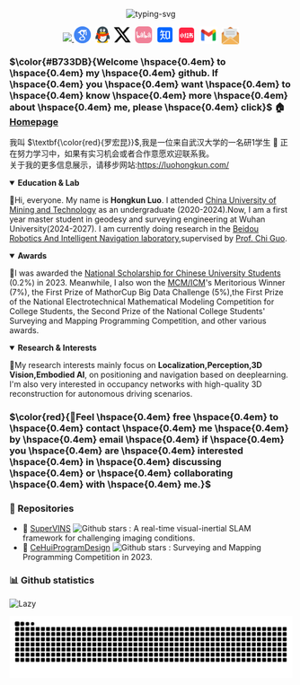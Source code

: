 <!--
 * @Author: Hongkun Luo
 * @Date: 2024-11-01 21:04:43
 * @LastEditors: Hongkun Luo
 * @Description: 
 * 
 * Hongkun Luo
-->
<p align="center">
   <img src="https://readme-typing-svg.herokuapp.com?font=Zhi+Mang+Xing&size=28&pause=1000&color=232488&background=37418000&center=%E7%9C%9F%E7%9A%84&vCenter=%E7%9C%9F%E7%9A%84&multiline=true&repeat=%E7%9C%9F%E7%9A%84&random=%E7%9C%9F%E7%9A%84&width=435&lines=%E5%85%89%E8%80%8C%E4%B8%8D%E8%80%80%EF%BC%8C%E9%9D%99%E6%B0%B4%E6%B5%81%E6%B7%B1+-%E3%80%8A%E9%81%93%E5%BE%B7%E7%BB%8F%E3%80%8B" alt="typing-svg">
</p>

<p align="center">
<a title="Hits" target="_blank" href="https://github.com/luohongk/luohongk"><img src="https://hits.b3log.org/luohongk/luohongk.svg" >
</a>
<a href="https://scholar.google.com/citations?user=YGJnL3AAAAAJ&hl=zh-CN" target="_blank"><img src="./images/google_scholar.png" height="30px" style="margin-bottom:-3px"></a>&nbsp;
<a href="./images/qq_num.png" target="_blank"><img src="./images/QQ.png" height="30px" style="margin-bottom:-3px"></a>&nbsp;
<a href="https://x.com/LuoHongKun2002" target="_blank"><img src="./images/X_icon.png" height="30px" style="margin-bottom:-3px"></a>&nbsp;
<a href="https://space.bilibili.com/688837845?spm_id_from=333.1007.0.0" target="_blank"><img src="./images/bilibili.png" height="30px" style="margin-bottom:-3px"></a>&nbsp;
<a href="https://www.zhihu.com/people/xiu-xue-chu-neng-ing" target="_blank"><img src="./images/zhihu.png" height="30px" style="margin-bottom:-3px"></a>&nbsp; 
<a href="https://www.xiaohongshu.com/user/profile/65955d5e00000000220065a9" target="_blank"><img src="./images/xiaohongshu.png" height="31px" style="margin-bottom:-4px"></a>&nbsp;
<a href="mailto:luohongkun0715@gmail.com" target="_blank"><img src="./images/gmail.png" height="31px" style="margin-bottom:-4px"></a>&nbsp;
<a href="mailto:luohongkun@whu.edu.cn" target="_blank"><img src="./images/email.png" height="31px" style="margin-bottom:-5px"></a>

</p>

<table>

### $\color{#B733DB}{Welcome \hspace{0.4em} to \hspace{0.4em} my \hspace{0.4em} github. If \hspace{0.4em} you \hspace{0.4em} want \hspace{0.4em} to \hspace{0.4em} know \hspace{0.4em} more \hspace{0.4em} about \hspace{0.4em} me, please \hspace{0.4em} click}$ 🏠<a href="https://luohongkun.com/" target="_blank">Homepage</a>
<link rel="stylesheet" href="./css/file.css" type="text/css">

我叫 $\textbf{\color{red}{罗宏昆}}$,我是一位来自武汉大学的一名研1学生 :rofl:
正在努力学习中，如果有实习机会或者合作意愿欢迎联系我。<br>
关于我的更多信息展示，请移步网站:https://luohongkun.com/
<details open>
  <summary><strong>Education & Lab</strong></summary>
  <p>🌟Hi, everyone. My name is  <strong>Hongkun Luo</strong>. I attended <a href="https://cesi.cumt.edu.cn/">China University of Mining and Technology</a> as an undergraduate (2020-2024).Now, I am a first year master student in geodesy and surveying engineering at Wuhan University(2024-2027). I am currently doing research in the <a href="https://www.zhiyuteam.com/">Beidou Robotics And Intelligent Navigation laboratory</a>,supervised by <a href="https://jszy.whu.edu.cn/guochi/zh_CN/index.htm">Prof. Chi Guo</a>.
</p>
</details>
<details open>
<summary><strong>Awards</strong></summary>
  <p>🌟I was awarded the <a href="http://www.moe.gov.cn/srcsite/A05/s7505/202401/t20240117_1100766.html">National Scholarship for Chinese University Students</a> (0.2%) in 2023. Meanwhile, I also won the <a href="https://www.comap.com/contests/mcm-icm">MCM/ICM</a>'s Meritorious Winner (7%), the First Prize of MathorCup Big Data Challenge (5%),the First Prize of the National Electrotechnical Mathematical Modeling Competition for College Students, the Second Prize of the National College Students' Surveying and Mapping Programming Competition, and other various awards.
</p>
</details>
<details open>
<summary><strong>Research & Interests</strong></summary>
<p>🌟My research interests mainly focus on <b>Localization,Perception,3D Vision,Embodied AI</b>, on positioning and navigation based on deeplearning. I'm also very interested in occupancy networks with high-quality 3D reconstruction for autonomous driving scenarios.
</p>
</details>

### $\color{red}{📧Feel \hspace{0.4em} free \hspace{0.4em} to \hspace{0.4em} contact \hspace{0.4em} me \hspace{0.4em} by \hspace{0.4em} email \hspace{0.4em} if \hspace{0.4em} you \hspace{0.4em} are \hspace{0.4em} interested \hspace{0.4em} in \hspace{0.4em} discussing \hspace{0.4em} or \hspace{0.4em} collaborating \hspace{0.4em} with \hspace{0.4em} me.}$

### 📁 Repositories
  - 📂 [SuperVINS](https://github.com/luohongk/SuperVINS) ![Github stars](https://img.shields.io/github/stars/luohongk/SuperVINS.svg) : A real-time visual-inertial SLAM framework for challenging imaging conditions.
  - 📂 [CeHuiProgramDesign](https://github.com/luohongk/CeHuiProgramDesign) ![Github stars](https://img.shields.io/github/stars/luohongk/CeHuiProgramDesign.svg) : Surveying and Mapping Programming Competition in 2023.

### 📊 Github statistics
<img src="https://github-readme-activity-graph.vercel.app/graph?username=luohongk&theme=minimal&custom_title=Activity&radius=30&height=250" alt="Lazy">

![Snake animation](https://raw.githubusercontent.com/luohongk/luohongk/output/github-contribution-grid-snake.svg)
</table>
